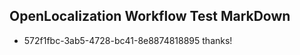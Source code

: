 ## OpenLocalization Workflow Test MarkDown
* 572f1fbc-3ab5-4728-bc41-8e8874818895 thanks!

<!--HONumber=Jul16_HO2-->


